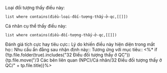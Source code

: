 Loại đối tượng thấy điều này:
```dataview
list where contains(điều-loại-đối-tượng-thấy-ở-qc,[[]])
```
Cá nhân cụ thể thấy điều này:
```dataview
list where contains(điều-đối-tượng-thấy-ở-qc,[[]])
```

Đánh giá tích cực hay tiêu cực::
Lý do khiến điều này hiện diện trong mắt họ:: 
Nhu cầu ẩn đằng sau nhận định này::
Tương ứng với mục tiêu:: 
<%* if (!tp.file.folder(true).includes("32 Điều đối tượng thấy ở QC")) {tp.file.move("/3 Các bên liên quan (NPC)/Cá nhân/32 Điều đối tượng thấy ở QC/" + tp.file.title)}%>